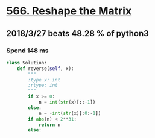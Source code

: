 # [566. Reshape the Matrix](https://leetcode.com/problems/reshape-the-matrix/description/)

## 2018/3/27 beats 48.28 % of python3
### Spend 148 ms
```python
class Solution:
    def reverse(self, x):
        """
        :type x: int
        :rtype: int
        """
        if x >= 0:
            n = int(str(x)[::-1])
        else:
            n = -int(str(x)[:0:-1])
        if abs(n) < 2**31:
            return n
        else:
           
